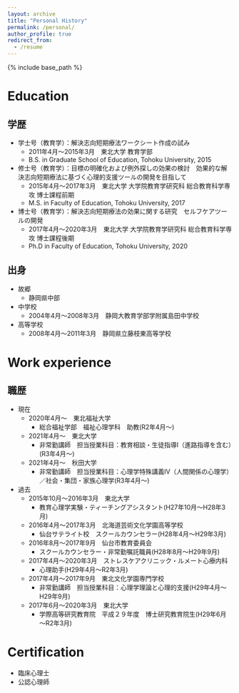 ```yaml
---
layout: archive
title: "Personal History"
permalink: /personal/
author_profile: true
redirect_from:
  - /resume
---
```


{% include base_path %}

Education
======

## 学歴
  
* 学士号（教育学）：解決志向短期療法ワークシート作成の試み
  * 2011年4月～2015年3月　東北大学 教育学部
  * B.S. in Graduate School of Education, Tohoku University, 2015
* 修士号（教育学）：目標の明確化および例外探しの効果の検討　効果的な解決志向短期療法に基づく心理的支援ツールの開発を目指して
  * 2015年4月～2017年3月　東北大学 大学院教育学研究科 総合教育科学専攻 博士課程前期
  * M.S. in Faculty of Education, Tohoku University, 2017
* 博士号（教育学）：解決志向短期療法の効果に関する研究　セルフケアツールの開発
  * 2017年4月～2020年3月　東北大学 大学院教育学研究科 総合教育科学専攻 博士課程後期
  * Ph.D in Faculty of Education, Tohoku University, 2020

## 出身
  
* 故郷
  * 静岡県中部
* 中学校
  * 2004年4月～2008年3月　静岡大教育学部学附属島田中学校
* 高等学校
  * 2008年4月～2011年3月　静岡県立藤枝東高等学校



Work experience
======
## 職歴

* 現在
  * 2020年4月～　東北福祉大学
    * 総合福祉学部　福祉心理学科　助教(R2年4月～)
  * 2021年4月～　東北大学　
    * 非常勤講師　担当授業科目：教育相談・生徒指導Ⅰ（進路指導を含む）(R3年4月～)
  * 2021年4月～　秋田大学
    * 非常勤講師　担当授業科目：心理学特殊講義Ⅳ（人間関係の心理学）／社会・集団・家族心理学(R3年4月～)
* 過去
  * 2015年10月～2016年3月　東北大学
    * 教育心理学実験・ティーチングアシスタント(H27年10月～H28年3月)
  * 2016年4月～2017年3月　北海道芸術文化学園高等学校
    * 仙台サテライト校　スクールカウンセラー(H28年4月～H29年3月)
  * 2016年8月～2017年9月　仙台市教育委員会
    * スクールカウンセラー・非常勤嘱託職員(H28年8月～H29年9月)
  * 2017年4月～2020年3月　ストレスケアクリニック・ルメート心療内科
    * 心理助手(H29年4月～R2年3月)
  * 2017年4月～2017年9月　東北文化学園専門学校
    * 非常勤講師　担当授業科目：心理学理論と心理的支援(H29年4月～H29年9月)
  * 2017年6月～2020年3月　東北大学
    * 学際高等研究教育院　平成２９年度　博士研究教育院生(H29年6月～R2年3月)

Certification
======
* 臨床心理士
* 公認心理師

